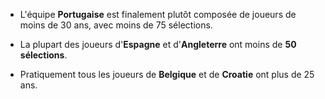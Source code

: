 - L'équipe **Portugaise** est finalement plutôt composée de joueurs de moins de 30 ans, avec moins de 75 sélections.

- La plupart des joueurs d'**Espagne** et d'**Angleterre** ont moins de **50 sélections**.

- Pratiquement tous les joueurs de **Belgique** et de **Croatie** ont plus de 25 ans.